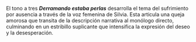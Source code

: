 El tono a tres ***Derramando estaba perlas*** desarrolla el tema del sufrimiento por ausencia a través de la voz femenina de Silvia. Esta articula una queja amorosa que transita de la descripción narrativa al monólogo directo, culminando en un estribillo suplicante que intensifica la expresión del deseo y la desesperación.